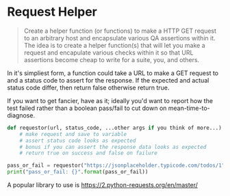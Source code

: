 # Request Helper

> Create a helper function (or functions) to make a HTTP GET request to an arbitrary host and encapsulate various QA assertions within it. The idea is to create a helper function(s) that will let you make a request and encapulate various checks within it so that URL assertions become cheap to write for a suite, you, and others.

In it's simpliest form, a function could take a URL to make a GET request to and a status code to assert for the response. If the expected and actual status code differ, then return false otherwise return true.

If you want to get fancier, have as it; ideally you'd want to report how the test failed rather than a boolean pass/fail to cut down on mean-time-to-diagnose.

```python
def requestor(url, status_code, ...other args if you think of more...):
    # make request and save to variable
    # assert status code looks as expected
    # bonus if you can assert the response data looks as expected
    # return true on success and false on failure 

pass_or_fail = requestor("https://jsonplaceholder.typicode.com/todos/1", 200)
print("pass_or_fail: {}".format(pass_or_fail))
```

A popular library to use is https://2.python-requests.org/en/master/
